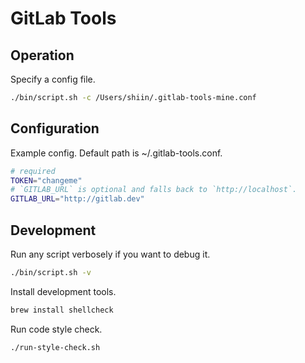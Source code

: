 # GitLab Tools


## Operation

Specify a config file.

```sh
./bin/script.sh -c /Users/shiin/.gitlab-tools-mine.conf
```


## Configuration

Example config. Default path is ~/.gitlab-tools.conf.

```sh
# required
TOKEN="changeme"
# `GITLAB_URL` is optional and falls back to `http://localhost`.
GITLAB_URL="http://gitlab.dev"
```


## Development

Run any script verbosely if you want to debug it.

```sh
./bin/script.sh -v
```

Install development tools.

```sh
brew install shellcheck
```

Run code style check.

```sh
./run-style-check.sh
```
